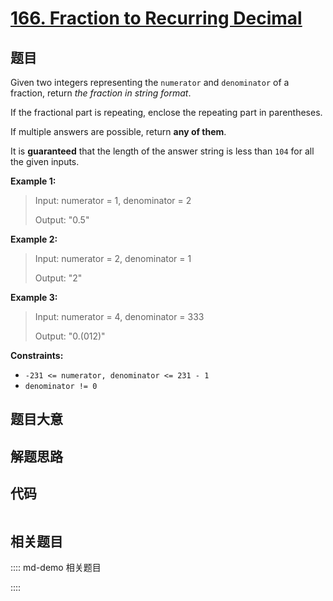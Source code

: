 # [166. Fraction to Recurring Decimal](https://leetcode.com/problems/fraction-to-recurring-decimal/)

## 题目

Given two integers representing the `numerator` and `denominator` of a
fraction, return _the fraction in string format_.

If the fractional part is repeating, enclose the repeating part in
parentheses.

If multiple answers are possible, return **any of them**.

It is **guaranteed** that the length of the answer string is less than `104`
for all the given inputs.



**Example 1:**

> Input: numerator = 1, denominator = 2
> 
> Output: "0.5"

**Example 2:**

> Input: numerator = 2, denominator = 1
> 
> Output: "2"

**Example 3:**

> Input: numerator = 4, denominator = 333
> 
> Output: "0.(012)"

**Constraints:**

  * `-231 <= numerator, denominator <= 231 - 1`
  * `denominator != 0`


## 题目大意

## 解题思路

## 代码

```javascript

```

## 相关题目

:::: md-demo 相关题目

::::
